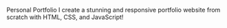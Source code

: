 Personal Portfolio
I create a stunning and responsive portfolio website from scratch with HTML, CSS, and JavaScript!
